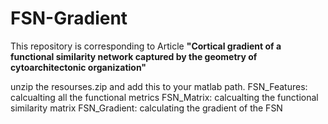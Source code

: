 # FSN-Gradient
This repository is corresponding to Article **"Cortical gradient of a functional similarity network captured by the geometry of cytoarchitectonic organization"**

unzip the resourses.zip and add this to your matlab path.
FSN_Features: calcualting all the functional metrics
FSN_Matrix: calcualting the functional similarity matrix
FSN_Gradient: calculating the gradient of the FSN
